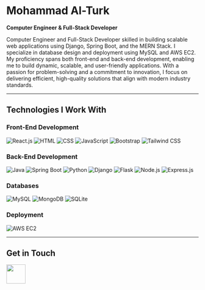 # Mohammad Al-Turk  
**Computer Engineer & Full-Stack Developer**

Computer Engineer and Full-Stack Developer skilled in building scalable web applications using Django, Spring Boot, and the MERN Stack. I specialize in database design and deployment using MySQL and AWS EC2. My proficiency spans both front-end and back-end development, enabling me to build dynamic, scalable, and user-friendly applications. With a passion for problem-solving and a commitment to innovation, I focus on delivering efficient, high-quality solutions that align with modern industry standards.

---

## Technologies I Work With

### Front-End Development
![React.js](https://img.shields.io/badge/React.js-61DAFB?style=for-the-badge&logo=react&logoColor=white)
![HTML](https://img.shields.io/badge/HTML-E34F26?style=for-the-badge&logo=html5&logoColor=white)
![CSS](https://img.shields.io/badge/CSS-2965F1?style=for-the-badge&logo=css3&logoColor=white)
![JavaScript](https://img.shields.io/badge/JavaScript-F7DF1E?style=for-the-badge&logo=javascript&logoColor=black)
![Bootstrap](https://img.shields.io/badge/Bootstrap-7952B3?style=for-the-badge&logo=bootstrap&logoColor=white)
![Tailwind CSS](https://img.shields.io/badge/Tailwind_CSS-38B2AC?style=for-the-badge&logo=tailwind-css&logoColor=white)

### Back-End Development
![Java](https://img.shields.io/badge/Java-007396?style=for-the-badge&logo=java&logoColor=white)
![Spring Boot](https://img.shields.io/badge/Spring_Boot-6DB33F?style=for-the-badge&logo=spring&logoColor=white)
![Python](https://img.shields.io/badge/Python-306998?style=for-the-badge&logo=python&logoColor=white)
![Django](https://img.shields.io/badge/Django-092E20?style=for-the-badge&logo=django&logoColor=white)
![Flask](https://img.shields.io/badge/Flask-000000?style=for-the-badge&logo=flask&logoColor=white)
![Node.js](https://img.shields.io/badge/Node.js-339933?style=for-the-badge&logo=node.js&logoColor=white)
![Express.js](https://img.shields.io/badge/Express.js-444444?style=for-the-badge&logo=express&logoColor=white)

### Databases
![MySQL](https://img.shields.io/badge/MySQL-4479A1?style=for-the-badge&logo=mysql&logoColor=white)
![MongoDB](https://img.shields.io/badge/MongoDB-47A248?style=for-the-badge&logo=mongodb&logoColor=white)
![SQLite](https://img.shields.io/badge/SQLite-07405E?style=for-the-badge&logo=sqlite&logoColor=white)

### Deployment
![AWS EC2](https://img.shields.io/badge/AWS_EC2-FF9900?style=for-the-badge&logo=amazon-aws&logoColor=white)

---

## Get in Touch
<a href="https://www.linkedin.com/in/alturk-mohammad/"><img src="https://cdn.jsdelivr.net/gh/devicons/devicon@latest/icons/linkedin/linkedin-original.svg" width=50px /></a>

